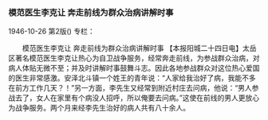 ### 模范医生李克让  奔走前线为群众治病讲解时事

1946-10-26
第2版()
专栏：

　　模范医生李克让
    奔走前线为群众治病讲解时事
    【本报阳城二十四日电】太岳区著名模范医生李克让热心为自卫战争服务，经常奔走前线，为参战群众治病，对病人体贴无微不至；并及时讲解时事鼓舞斗志。因此各地参战群众对这位热心爱国的医生非常感激。安泽北斗镇一个姓王的青年说：“人家给我治好了病，我能不多在前方工作几天？！”另一方面，李先生又经常到附近村庄去问病，他说：“男人参战去了，女人在家里有个病没人招呼，所以俺要去问病。”这使在前线的男人更放心为战争服务。两个月来经李先生治好的病人共有八十余人。
